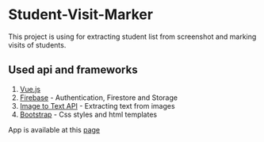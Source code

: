 # Student-Visit-Marker

This project is using for extracting student list from screenshot and marking visits of students.

## Used api and frameworks

1. [Vue.js](https://vuejs.org/)
2. [Firebase](https://firebase.google.com/) - Authentication, Firestore and Storage
3. [Image to Text API](https://apilayer.com/marketplace/image_to_text-api) - Extracting text from images
4. [Bootstrap](https://getbootstrap.com/) - Css styles and html templates

App is available at this [page](https://student-visit-marker.web.app/)
